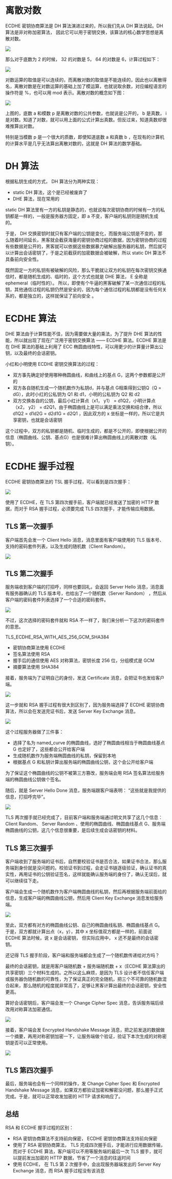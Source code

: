 # 离散对数  

ECDHE 密钥协商算法是 DH 算法演进过来的，所以我们先从 DH 算法说起。DH 算法是⾮对称加密算法， 因此它可以⽤于密钥交换，该算法的核⼼数学思想是离散对数。

![](./img/logarithm.png)    

那么对于底数为 2 的时候， 32 的对数是 5， 64 的对数是 6，计算过程如下：  

![](./img/logarithm_2.png)

对数运算的取值是可以连续的，⽽离散对数的取值是不能连续的，因此也以离散得名，离散对数是在对数运算的基础上加了模运算，也就说取余数，对应编程语⾔的操作符是 %，也可以⽤ mod 表示。离散对数的概念如下图：  

![](./img/mod.png)

上图的，底数 a 和模数 p 是离散对数的公共参数，也就说是公开的， b 是真数， i 是对数。知道了对数，就可以⽤上⾯的公式计算出真数。但反过来，知道真数却很难推算出对数。  

特别是当模数 p 是⼀个很⼤的质数，即使知道底数 a 和真数 b ，在现有的计算机的计算⽔平是⼏乎⽆法算出离散对数的，这就是 DH 算法的数学基础。  

# DH 算法  

根据私钥⽣成的⽅式， DH 算法分为两种实现：  

- static DH 算法，这个是已经被废弃了  
- DHE 算法，现在常⽤的  

static DH 算法⾥有⼀⽅的私钥是静态的，也就说每次密钥协商的时候有⼀⽅的私钥都是⼀样的，⼀般是服务器⽅固定，即 a 不变，客户端的私钥则是随机⽣成的。  

于是， DH 交换密钥时就只有客户端的公钥是变化，⽽服务端公钥是不变的，那么随着时间延⻓，⿊客就会截获海量的密钥协商过程的数据，因为密钥协商的过程有些数据是公开的，⿊客就可以依据这些数据暴⼒破解出服务器的私钥，然后就可以计算出会话密钥了，于是之前截获的加密数据会被破解，所以 static DH 算法不具备前向安全性。  

既然固定⼀⽅的私钥有被破解的⻛险，那么⼲脆就让双⽅的私钥在每次密钥交换通信时，都是随机⽣成的、临时的，这个⽅式也就是 DHE 算法， E 全称是 ephemeral（临时性的）。 所以，即使有个⽜逼的⿊客破解了某⼀次通信过程的私钥，其他通信过程的私钥仍然是安全的，因为每个通信过程的私钥都是没有任何关系的，都是独⽴的，这样就保证了前向安全 。   

# ECDHE 算法  

DHE 算法由于计算性能不佳，因为需要做⼤量的乘法，为了提升 DHE 算法的性能，所以就出现了现在⼴泛⽤于密钥交换算法 —— ECDHE 算法。ECDHE 算法是在 DHE 算法的基础上利⽤了 ECC 椭圆曲线特性，可以⽤更少的计算量计算出公钥，以及最终的会话密钥。  

⼩红和⼩明使⽤ ECDHE 密钥交换算法的过程：  

- 双⽅事先确定好使⽤哪种椭圆曲线，和曲线上的基点 G，这两个参数都是公开的  
- 双⽅各⾃随机⽣成⼀个随机数作为私钥d，并与基点 G相乘得到公钥Q（Q = dG），此时⼩红的公私钥为 Q1 和 d1，⼩明的公私钥为 Q2 和 d2 
-  双⽅交换各⾃的公钥，最后⼩红计算点（x1， y1） = d1Q2，⼩明计算点（x2， y2） = d2Q1，由于椭圆曲线上是可以满⾜乘法交换和结合律，所以 d1Q2 = d1d2G = d2d1G = d2Q1 ，因此双⽅的 x 坐标是⼀样的，所以它是共享密钥，也就是会话密钥  

这个过程中，双⽅的私钥都是随机、临时⽣成的，都是不公开的，即使根据公开的信息（椭圆曲线、公钥、基点G）也是很难计算出椭圆曲线上的离散对数（私钥）。  

# ECDHE 握⼿过程  

ECDHE 密钥协商算法的 TSL 握⼿过程，可以看到是四次握⼿：  

![](./img/ecdhe_handshake.png)

使⽤了 ECDHE，在 TLS 第四次握⼿前，客户端就已经发送了加密的 HTTP 数据，⽽对于 RSA 握⼿过程，必须要完成 TLS 四次握⼿，才能传输应⽤数据。  

## TLS 第⼀次握⼿  

客户端⾸先会发⼀个 Client Hello 消息，消息⾥⾯有客户端使⽤的 TLS 版本号、⽀持的密码套件列表，以及⽣成的随机数（Client Random）。  

![](./img/client_hello_2.png)

## TLS 第⼆次握⼿  

服务端收到客户端的打招呼，同样也要回礼，会返回 Server Hello 消息，消息⾯有服务器确认的 TLS 版本号，也给出了⼀个随机数（Server Random） ，然后从客户端的密码套件列表选择了⼀个合适的密码套件。  

![](./img/server_hello_2.png)

不过，这次选择的密码套件就和 RSA 不⼀样了，我们来分析⼀下这次的密码套件的意思。  

TLS_ECDHE_RSA_WITH_AES_256_GCM_SHA384  

- 密钥协商算法使⽤ ECDHE  
- 签名算法使⽤ RSA  
- 握⼿后的通信使⽤ AES 对称算法，密钥⻓度 256 位，分组模式是 GCM  
- 摘要算法使⽤ SHA384  

接着，服务端为了证明⾃⼰的身份，发送 Certificate 消息，会把证书也发给客户端。  

![](./img/certificate_2.png)

这⼀步就和 RSA 握⼿过程有很⼤到区别了，因为服务端选择了 ECDHE 密钥协商算法，所以会在发送完证书后，发送 Server Key Exchange 消息。  

![](./img/server_key_exchange.png)

这个过程服务器做了三件事：  

- 选择了名为 named_curve 的椭圆曲线，选好了椭圆曲线相当于椭圆曲线基点 G 也定好了，这些都会公开给客户端  
- ⽣成随机数作为服务端椭圆曲线的私钥，保留到本地  
- 根据基点 G 和私钥计算出服务端的椭圆曲线公钥，这个会公开给客户端  

为了保证这个椭圆曲线的公钥不被第三⽅篡改，服务端会⽤ RSA 签名算法给服务端的椭圆曲线公钥做个签名。  

随后，就是 Server Hello Done 消息，服务端跟客户端表明： “这些就是我提供的信息，打招呼完毕”。  

![](./img/server_hello_done_2.png)

TLS 两次握⼿就已经完成了，⽬前客户端和服务端通过明⽂共享了这⼏个信息： Client Random、 Server Random 、使⽤的椭圆曲线、椭圆曲线基点 G、服务端椭圆曲线的公钥，这⼏个信息很重要，是后续⽣成会话密钥的材料。  

## TLS 第三次握⼿  

客户端收到了服务端的证书后，⾃然要校验证书是否合法，如果证书合法，那么服务端到身份就是没问题的。校验证书到过程，会⾛证书链逐级验证，确认证书的真实性，再⽤证书的公钥验证签名，这样就能确认服务端的身份了，确认⽆误后，就可以继续往下⾛。  

客户端会⽣成⼀个随机数作为客户端椭圆曲线的私钥，然后再根据服务端前⾯给的信息，⽣成客户端的椭圆曲线公钥，然后⽤ Client Key Exchange 消息发给服务端。  

![](./img/client_key_exchange_2.png)

⾄此，双⽅都有对⽅的椭圆曲线公钥、⾃⼰的椭圆曲线私钥、椭圆曲线基点 G。于是，双⽅都就计算出点（x，y），其中 x 坐标值双⽅都是⼀样的，前⾯说 ECDHE 算法时候，说 x 是会话密钥， 但实际应⽤中， x 还不是最终的会话密钥。  

还记得 TLS 握⼿阶段，客户端和服务端都会⽣成了⼀个随机数传递给对⽅吗？  

最终的会话密钥，就是⽤客户端随机数 + 服务端随机数 + x（ECDHE 算法算出的共享密钥）三个材料⽣成的。之所以这么麻烦，是因为 TLS 设计者不信任客户端或服务器伪随机数的可靠性，为了保证真正的完全随机，把三个不可靠的随机数混合起来，那么随机的程度就⾮常⾼了，⾜够让⿊客计算出最终的会话密钥，安全性更⾼。    

算好会话密钥后，客户端会发⼀个 Change Cipher Spec 消息，告诉服务端后续改⽤对称算法加密通信。  

![](./img/change_cipher_spec_2.png)

接着，客户端会发 Encrypted Handshake Message 消息，把之前发送的数据做⼀个摘要，再⽤对称密钥加密⼀下，让服务端做个验证，验证下本次⽣成的对称密钥是否可以正常使⽤。  

![](./img/encrypted_handshake_message_2.png)

## TLS 第四次握⼿  

最后，服务端也会有⼀个同样的操作，发 Change Cipher Spec 和 Encrypted Handshake Message 消息，如果双⽅都验证加密和解密没问题，那么握⼿正式完成。于是，就可以正常收发加密的 HTTP 请求和响应了。  

## 总结  

RSA 和 ECDHE 握⼿过程的区别：  

- RSA 密钥协商算法不⽀持前向保密， ECDHE 密钥协商算法⽀持前向保密  
- 使⽤了 RSA 密钥协商算法， TLS 完成四次握⼿后，才能进⾏应⽤数据传输，⽽对于 ECDHE 算法，客户端可以不⽤等服务端的最后⼀次 TLS 握⼿，就可以提前发出加密的 HTTP 数据，节省了⼀个消息的往返时间
- 使⽤ ECDHE， 在 TLS 第 2 次握⼿中，会出现服务器端发出的 Server Key Exchange 消息，⽽ RSA 握⼿过程没有该消息  

